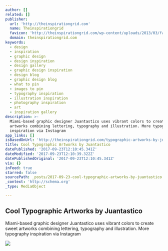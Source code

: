 ```yaml
---
author: []
related: []
publisher:
  url: 'http://theinspirationgrid.com'
  name: Theinspirationgrid
  favicon: 'http://theinspirationgrid.com/wp-content/uploads/2013/03/favico.png'
  domain: theinspirationgrid.com
keywords:
  - design
  - inspiration
  - graphic design
  - design inspiration
  - design gallery
  - graphic design inspiration
  - design blog
  - graphic design blog
  - what to pin
  - images to pin
  - typography inspiration
  - illustration inspiration
  - photography inspiration
  - art
  - inspiration gallery
description: >-
  Miami-based graphic designer Juantastico uses vibrant colors to create sweet
  artworks combining lettering, typography and illustration. More typography
  inspiration via Instagram
app_links: []
isBasedOnUrl: 'http://theinspirationgrid.com/typographic-artworks-by-juantastico'
title: Cool Typographic Artworks by Juantastico
datePublished: '2017-09-23T12:10:45.341Z'
dateModified: '2017-09-23T12:10:39.322Z'
datePublishedOriginal: '2017-09-23T12:10:45.341Z'
via: {}
inFeed: true
starred: false
sourcePath: _posts/2017-09-23-cool-typographic-artworks-by-juantastico.md
_context: 'http://schema.org'
_type: MediaObject

---
```

<article style=""><h1>Cool Typographic Artworks by Juantastico</h1><p>Miami-based graphic designer Juantastico uses vibrant colors to create sweet artworks combining lettering, typography and illustration. More typography inspiration via Instagram</p><img src="http://theinspirationgrid.com/wp-content/uploads/2017/08/typography-juantastico-feature.jpg" /></article>